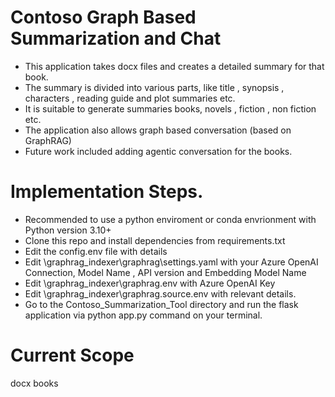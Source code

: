 # Contoso Graph Based Summarization and Chat 
- This application takes docx files and creates a detailed summary for that book. 
- The summary is divided into various parts, like title , synopsis , characters , reading guide and plot summaries etc.
- It is suitable to generate summaries books, novels , fiction , non fiction etc.
- The application also allows graph based conversation (based on GraphRAG)
- Future work included adding agentic conversation for the books.

# Implementation Steps.
- Recommended to use a python enviroment or conda envrionment with Python version 3.10+
- Clone this repo and install dependencies from requirements.txt
- Edit the config\.env file with details
- Edit \graphrag_indexer\graphrag\settings.yaml with your Azure OpenAI Connection, Model Name , API version and Embedding Model Name
- Edit \graphrag_indexer\graphrag\.env with Azure OpenAI Key
- Edit \graphrag_indexer\graphrag\.source.env with relevant details.
- Go to the Contoso_Summarization_Tool directory and run the flask application via python app.py command on your terminal.

# Current Scope
docx books



